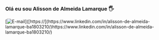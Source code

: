 ### Olá eu sou Alisson de Almeida Lamarque 🖐

[![E-mail]([https://img.shields.io/badge/Gmail-D14836?style=for-the-badge&logo=gmail&logoColor=white](https://img.shields.io/badge/LinkedIn-0077B5?style=for-the-badge&logo=linkedin&logoColor=white)https://img.shields.io/badge/LinkedIn-0077B5?style=for-the-badge&logo=linkedin&logoColor=white)]([https://](https://www.linkedin.com/in/alisson-de-almeida-lamarque-ba1803210/)https://www.linkedin.com/in/alisson-de-almeida-lamarque-ba1803210/)
